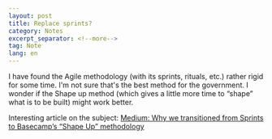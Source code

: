 ```yaml
---
layout: post
title: Replace sprints? 
category: Notes
excerpt_separator: <!--more-->
tag: Note
lang: en
---
```


I have found the Agile methodology (with its sprints, rituals, etc.) rather rigid for some time. I'm not sure that's the best method for the government. I wonder if the Shape up method (which gives a little more time to “shape” what is to be built) might work better.


<!--more-->

Interesting article on the subject:
[Medium: Why we transitioned from Sprints to Basecamp’s “Shape Up” methodology ](https://medium.com/adventures-in-consumer-technology/why-we-transitioned-from-sprints-to-basecamps-shape-up-f416114224e7)

